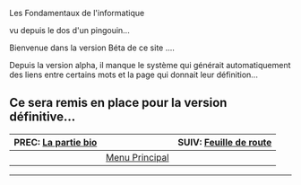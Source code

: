 Les Fondamentaux de l'informatique

vu depuis le dos d'un pingouin...


Bienvenue dans la version Béta de ce site ....

Depuis la version alpha, il manque le système qui générait automatiquement des liens entre certains mots et la page qui donnait leur définition...

Ce sera remis en place pour la version définitive...
-------------------------------------------
| PREC: [La partie bio](author.md) |  | SUIV: [Feuille de route](roadmap.md) |
| -------------  | ----- |  ----------         |
|  | [Menu Principal](index.md) |  |
-------------------------------------------
